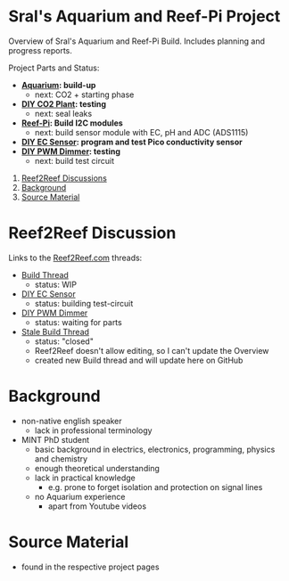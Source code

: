 # Sral's Aquarium and Reef-Pi Project

Overview of Sral's Aquarium and Reef-Pi Build. Includes planning and progress reports.

Project Parts and Status:
   - **[Aquarium](Aquarium.md): build-up**
      - next: CO2 + starting phase
   - **[DIY CO2 Plant](diyco2.md): testing**
      - next: seal leaks
   - **[Reef-Pi](reefPi.md): Build I2C modules**
      - next: build sensor module with EC, pH and ADC (ADS1115)
   - **[DIY EC Sensor](diyec.md): program and test Pico conductivity sensor**
   - **[DIY PWM Dimmer](diyPWMDimmer.md): testing**
      - next: build test circuit

1. [Reef2Reef Discussions](#reef2reef-discussion)
2. [Background](#background)
3. [Source Material](#source-material)

# Reef2Reef Discussion

Links to the  [Reef2Reef.com](https://www.reef2reef.com/forums/reef-pi-discussion.1296/) threads:
   - [Build Thread](https://www.reef2reef.com/threads/srals-aquarium-and-reef-pi-build.911434/)
      - status: WIP
   - [DIY EC Sensor](https://www.reef2reef.com/threads/diy-ec-sensor.911282/)
      - status: building test-circuit
   - [DIY PWM Dimmer](https://www.reef2reef.com/threads/diy-led-controler-driver.912643/)
      - status: waiting for parts
   - [Stale Build Thread](https://www.reef2reef.com/threads/srals-aquarium-and-reef-pi-build.909622/)
      - status: "closed"
      - Reef2Reef doesn't allow editing, so I can't update the Overview
      - created new Build thread and will update here on GitHub

#  Background

  - non-native english speaker
    - lack in professional terminology
  - MINT PhD student
    - basic background in electrics, electronics, programming, physics and chemistry
    - enough theoretical understanding
    - lack in practical knowledge
      - e.g. prone to forget isolation and protection on signal lines
    - no Aquarium experience
      - apart from Youtube videos

# Source Material
 - found in the respective project pages
 
